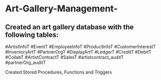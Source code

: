 # Art-Gallery-Management-

## Created an art gallery database with the following tables: 
#ArtistInfoT
#EventT
#EmployeeInfoT
#ProductInfoT
#CustomerInterestT
#InventoryArtT
#PartnerOrgT
#DisplayArtT
#LedgerT
#CreditT
#DebitT
#CollabT
#ArtistContractT
#SalesT
#artistcontract_auditT
#partnerOrg_auditT

Created Stored Procedures, Functions and Triggers
